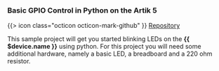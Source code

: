 ### Basic GPIO Control in Python on the Artik 5

{{> icon class="octicon octicon-mark-github" }}
[Repository](https://github.com/resin-io-projects/artik-gpio-python)

This sample project will get you started blinking LEDs on the **{{ $device.name }}** using python. For this project you will need some additional hardware, namely a basic LED, a breadboard and a 220 ohm resistor.
